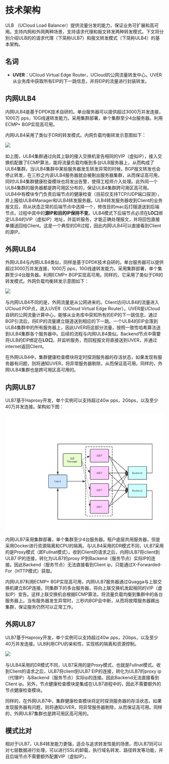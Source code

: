 
# 技术架构

 ULB （UCloud Load Balancer）提供流量分发的能力，保证业务可扩展和高可用。支持内网和外网两种场景，支持请求代理和报文转发两种转发模式。下文将分别介绍ULB的的请求代理（下简称ULB7）和报文转发模式（下简称ULB4）的基本架构。

## 名词

- **UVER**：UCloud Virtual Edge Router，UCloud的公网流量转发中心。UVER从业务库中获取所有EIP的下一跳信息，并将EIP的流量进行封装转发。


## 内网ULB4

内网ULB4是基于DPDK技术自研的。单台服务器可以提供超过3000万并发连接，1000万 pps，10G线速转发能力。采用集群部署，单个集群至少4台服务器。利用ECMP+ BGP实现高可用。

内网ULB4采用了类似于DR的转发模式。内网负载均衡转发示意图如下：

![](https://static.ucloud.cn/860b15cd48ec4d099e47886928b832e2.png)


如上图，ULB4集群通过向其上联的接入交换机宣告相同的VIP（虚拟IP），接入交换机配置了ECMP算法，能将流量负载均衡到多台ULB服务器上，从而构成了ULB4集群。当ULB4集群中某些服务器发生转发异常的时候，BGP报文转发也会停止转发，在三秒之内该ULB4服务器就会被剔出服务器集群，从而保证高可用，同时ULB4集群健康检查模块也将发出告警，使得工程师介入处理。此外同一个ULB4集群的服务器都是跨可用区分布的，保证ULB4集群跨可用区高可用。
ULB4中有模块专门负责后端节点的健康检查（目前仅支持TCP/UDP端口探测），并上报给ULB4Manager和ULB4转发服务器。ULB4转发服务器收到Client的业务报文后，将从状态正常的后端节点中选择一个，修改目的mac后打隧道送到后端节点，过程中其中的**源IP和目的IP保持不变**。ULB4模式下后端节点必须在**LO口**绑定ULB4的VIP（虚拟IP）地址，并监听服务，才能正确处理报文，并将回包直接单播送回给Client。这是一个典型的DR过程，因此内网ULB4可以直接看到Client的源IP。

## 外网ULB4

外网ULB4与内网ULB4类似，同样是基于DPDK技术自研的。单台服务器可以提供超过3000万并发连接，1000万 pps，10G线速转发能力。采用集群部署，单个集群至少4台服务器。利用ECMP+ BGP实现高可用。同样的，它采用了类似于DR的转发模式。外网负载均衡转发示意图如下：

![](https://static.ucloud.cn/117279d9aac8448f9688d5ca5c282b94.png)

与内网ULB4不同的是，外网流量是从公网进来的。Client访问ULB4的流量进入UCloud POP点，进入UVER（UCloud Virtual Edge Router）。UVER是UCloud自研的公网流量计算中心，能够从业务库中获知所有的EIP的下一跳信息，通过BGP引流后，将EIP的流量建立隧道送到相应的下一跳。一个ULB4的EIP会落到ULB4集群中的所有服务器上，因此UVER将这部分流量，按照一致性哈希算法送到ULB4集群各个服务器中。后续的流程与内网ULB4类似。Backend节点中需要将ULB的EIP绑定在**LO口**，并监听服务，而回程报文将直接送到UVER，并通过internet返回Client。

在外网ULB4中，集群健康检查模块将定时探测服务器的存活状态，如果发现有服务器有问题，则将通知UVER，将异常服务器剔除，从而保证高可用。同样的，外网ULB4集群也是跨可用区高可用的。

## 内网ULB7

ULB7基于Haproxy开发，单个实例可以支持超过40w pps，2Gbps，以及至少40万并发连接。架构如下图：

![](/images/内网ULB7转发面架构.jpg)

内网ULB7采用集群部署，单个集群至少4台服务器。租户底层共用服务器，但是采用Docker进行资源隔离和CPU的隔离。与ULB4采用的DR模式不同，ULB7采用的是Proxy模式（即Fullnat模式）。收到Client的请求之后，内网ULB7将client到ULB7 IP的连接，转化为ULB7的proxy IP到Backend（服务节点）实际IP的连接。因此Backend（服务节点）无法直接看到Client ip，只能通过X-Forwarded-For（HTTP模式）获取。

内网ULB7利用ECMP+ BGP实现高可用，内网ULB7服务器通过Quagga与上联交换机建立BGP连接。同集群下的多台服务器，将向上联交换机发起相同的VIP（虚拟IP）宣告。这样上联交换机会根据ECMP算法，将流量负载均衡到集群中的各台服务器上。当有服务器发生异常时，三秒内BGP会中断，从而将故障服务器踢出集群，保证服务仍然可以正常工作。

## 外网ULB7

ULB7基于Haproxy开发，单个实例可以支持超过40w pps，2Gbps，以及至少40万并发连接。ULB利用CPU的亲和性，实现核的隔离和资源控制。

![](https://static.ucloud.cn/c5131ef063c54fddbce7b26aaf281992.png)

与ULB4采用的DR模式不同，ULB7采用的是Proxy模式，也就是Fullnat模式。收到Client的请求之后，ULB7将client到ULB7 EIP的连接，转化为ULB7的proxy ip（代理IP）与Backend（服务节点）实际ip的连接。因此Backend无法直接看到Client ip。另外，节点健康检查模块是集成在ULB7进程中的，因此不需要额外的节点健康检查模块。

同样的，在外网ULB7中，集群健康检查模块将定时探测服务器的存活状态，如果发现服务器有问题，则将通知UVER，将异常服务器剔除，从而保证高可用。同样的，外网ULB7集群也是跨可用区高可用的。

## 模式比对

相对于ULB7，ULB4转发能力更强，适合与追求转发性能的场景。而ULB7则可以对七层数据进行处理，可以进行SSL的卸载，执行域名转发、路径转发等功能，并且后端节点不需要额外配置VIP（虚拟IP）。

 
